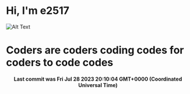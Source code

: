 # Hi, I'm e2517

![Alt Text](https://github.com/E2517/e2517/blob/master/images/background.gif)

# Coders are coders coding codes for coders to code codes

<h4 align="center">Last commit was Fri Jul 28 2023 20:10:04 GMT+0000 (Coordinated Universal Time)</h4>
